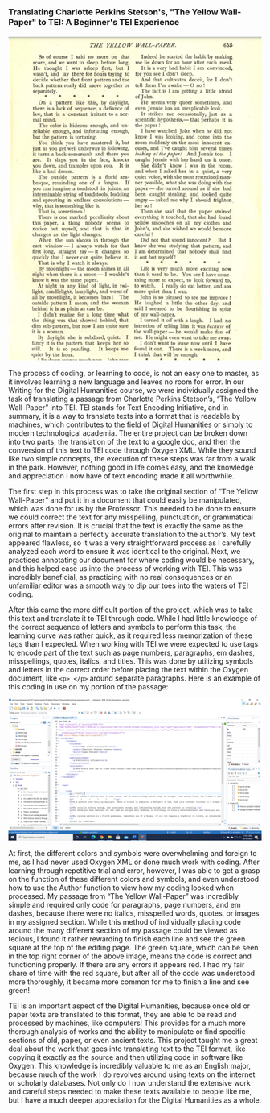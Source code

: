 ### **Translating Charlotte Perkins Stetson's, "The Yellow Wall-Paper" to TEI: A Beginner's TEI Experience**
![The Yellow Wall-Paper Screenshot](https://github.com/logan-penland/logan-penland/blob/master/images/Yellow%20Wall-Paper%20Screenshot.png?raw=true)

The process of coding, or learning to code, is not an easy one to master, as it involves learning a new language and leaves no room for error. In our Writing for the Digital Humanities course, we were individually assigned the task of translating a passage from Charlotte Perkins Stetson’s, “The Yellow Wall-Paper” into TEI. TEI stands for Text Encoding Initiative, and in summary, it is a way to translate texts into a format that is readable by machines, which contributes to the field of Digital Humanities or simply to modern technological academia. The entire project can be broken down into two parts, the translation of the text to a google doc, and then the conversion of this text to TEI code through Oxygen XML. While they sound like two simple concepts, the execution of these steps was far from a walk in the park. However, nothing good in life comes easy, and the knowledge and appreciation I now have of text encoding made it all worthwhile. 


The first step in this process was to take the original section of “The Yellow Wall-Paper” and put it in a document that could easily be manipulated, which was done for us by the Professor. This needed to be done to ensure we could correct the text for any misspelling, punctuation, or grammatical errors after revision. It is crucial that the text is exactly the same as the original to maintain a perfectly accurate translation to the author’s. My text appeared flawless, so it was a very straightforward process as I carefully analyzed each word to ensure it was identical to the original. Next, we practiced annotating our document for where coding would be necessary, and this helped ease us into the process of working with TEI. This was incredibly beneficial, as practicing with no real consequences or an unfamiliar editor was a smooth way to dip our toes into the waters of TEI coding. 


After this came the more difficult portion of the project, which was to take this text and translate it to TEI through code. While I had little knowledge of the correct sequence of letters and symbols to perform this task, the learning curve was rather quick, as it required less memorization of these tags than I expected. When working with TEI we were expected to use tags to encode part of the text such as page numbers, paragraphs, em dashes, misspellings, quotes, italics, and titles. This was done by utilizing symbols and letters in the correct order before placing the text within the Oxygen document, like ```<p> </p>``` around separate paragraphs. Here is an example of this coding in use on my portion of the passage:

![TEI Coding by Logan Penland in Oxygen](https://github.com/logan-penland/logan-penland/blob/master/images/TEI%20Code%201.png?raw=true)


At first, the different colors and symbols were overwhelming and foreign to me, as I had never used Oxygen XML or done much work with coding. After learning through repetitive trial and error, however, I was able to get a grasp on the function of these different colors and symbols, and even understood how to use the Author function to view how my coding looked when processed. My passage from “The Yellow Wall-Paper” was incredibly simple and required only code for paragraphs, page numbers, and em dashes, because there were no italics, misspelled words, quotes, or images in my assigned section. While this method of individually placing code around the many different section of my passage could be viewed as tedious, I found it rather rewarding to finish each line and see the green square at the top of the editing page. The green square, which can be seen in the top right corner of the above image, means the code is correct and functioning properly. If there are any errors it appears red. I had my fair share of time with the red square, but after all of the code was understood more thoroughly, it became more common for me to finish a line and see green! 


TEI is an important aspect of the Digital Humanities, because once old or paper texts are translated to this format, they are able to be read and processed by machines, like computers! This provides for a much more thorough analysis of works and the ability to manipulate or find specific sections of old, paper, or even ancient texts. This project taught me a great deal about the work that goes into translating text to the TEI format, like copying it exactly as the source and then utilizing code in software like Oxygen. This knowledge is incredibly valuable to me as an English major, because much of the work I do revolves around using texts on the internet or scholarly databases. Not only do I now understand the extensive work and careful steps needed to make these texts available to people like me, but I have a much deeper appreciation for the Digital Humanities as a whole. 
